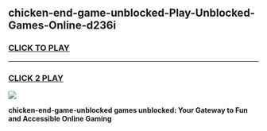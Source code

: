 
## chicken-end-game-unblocked-Play-Unblocked-Games-Online-d236i
<h3>
<a href="https://premium76.site?title=chicken-end-game-unblocked&ref=24A">CLICK TO PLAY</a></h3>
<hr>

<h3>
<a href="https://premium76.site?title=chicken-end-game-unblocked&ref=24A">CLICK 2 PLAY</a>
  
</h3>

<a href="https://premium76.site?title=chicken-end-game-unblocked&ref=24A"><img src="https://clearcache.store/games.png"></a>


**chicken-end-game-unblocked games unblocked: Your Gateway to Fun and Accessible Online Gaming**
